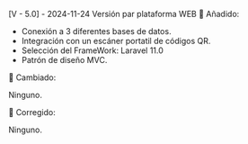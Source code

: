 [V - 5.0] - 2024-11-24
Versión par plataforma WEB
🔹 Añadido:

- Conexión a 3 diferentes bases de datos.
- Integración con un escáner portatil de códigos QR.
- Selección del FrameWork: Laravel 11.0
- Patrón de diseño MVC.

🔹 Cambiado:

Ninguno.

🔹 Corregido:

Ninguno.